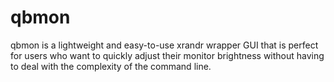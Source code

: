 # qbmon
qbmon is a lightweight and easy-to-use xrandr wrapper GUI that is perfect for users who want to quickly adjust their monitor brightness without having to deal with the complexity of the command line.

